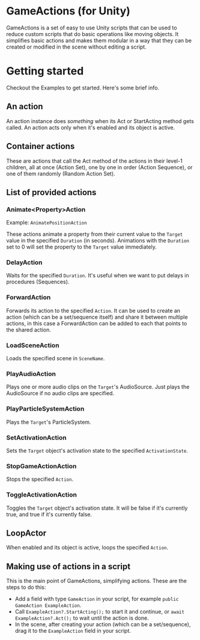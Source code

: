 # GameActions (for Unity)
GameActions is a set of easy to use Unity scripts that can be used to reduce custom scripts that do basic operations like moving objects. It simplifies basic actions and makes them modular in a way that they can be created or modified in the scene without editing a script.

# Getting started
Checkout the Examples to get started. Here's some brief info.

## An action
An action instance does _something_ when its Act or StartActing method gets called.
An action acts only when it's enabled and its object is active.

## Container actions
These are actions that call the Act method of the actions in their level-1 children, all at once (Action Set), one by one in order (Action Sequence),
or one of them randomly (Random Action Set).

## List of provided actions

### Animate\<Property\>Action
Example: `AnimatePositionAction`

These actions animate a property from their current value to the `Target` value in the specified `Duration` (in seconds).
Animations with the `Duration` set to 0 will set the property to the `Target` value immediately.

### DelayAction
Waits for the specified `Duration`. It's useful when we want to put delays in procedures (Sequences).

### ForwardAction
Forwards its action to the specified `Action`.
It can be used to create an action (which can be a set/sequence itself) and share it between multiple actions,
in this case a ForwardAction can be added to each that points to the shared action.

### LoadSceneAction
Loads the specified scene in `SceneName`.

### PlayAudioAction
Plays one or more audio clips on the `Target`'s AudioSource. Just plays the AudioSource if no audio clips are specified.

### PlayParticleSystemAction
Plays the `Target`'s ParticleSystem.

### SetActivationAction
Sets the `Target` object's activation state to the specified `ActivationState`.

### StopGameActionAction
Stops the specified `Action`.

### ToggleActivationAction
Toggles the `Target` object's activation state. It will be false if it's currently true, and true if it's currently false.

## LoopActor
When enabled and its object is active, loops the specified `Action`.

## Making use of actions in a script
This is the main point of GameActions, simplifying actions. These are the steps to do this:

  - Add a field with type `GameAction` in your script, for example `public GameAction ExampleAction`.
  - Call `ExampleAction?.StartActing();` to start it and continue, or `await ExampleAction?.Act();` to wait until the action is done.
  - In the scene, after creating your action (which can be a set/sequence), drag it to the `ExampleAction` field in your script.
